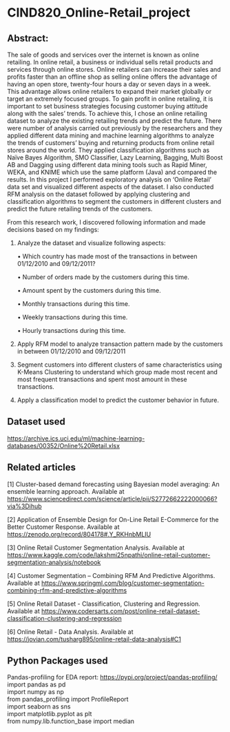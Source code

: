 # CIND820_Online-Retail_project

## Abstract:

The sale of goods and services over the internet is known as online retailing. In online retail, a business or individual sells retail products and services through online stores. Online retailers can increase their sales and profits faster than an offline shop as selling online offers the advantage of having an open store, twenty-four hours a day or seven days in a week. This advantage allows online retailers to expand their market globally or target an extremely focused groups. To gain profit in online retailing, it is important to set business strategies focusing customer buying attitude along with the sales’ trends. To achieve this, I chose an online retailing dataset to analyze the existing retailing trends and predict the future. There were number of analysis carried out previously by the researchers and they applied different data mining and machine learning algorithms to analyze the trends of customers’ buying and returning products from online retail stores around the world. They applied classification algorithms such as Naïve Bayes Algorithm, SMO Classifier, Lazy Learning, Bagging, Multi Boost AB and Dagging using different data mining tools such as Rapid Miner, WEKA, and KNIME which use the same platform (Java) and compared the results. In this project I performed exploratory analysis on ‘Online Retail’ data set and visualized different aspects of the dataset. I also conducted RFM analysis on the dataset followed by applying clustering and classification algorithms to segment the customers in different clusters and predict the future retailing trends of the customers. 

From this research work, I discovered following information and made decisions based on my findings:
1.	Analyze the dataset and visualize following aspects:

      •	Which country has made most of the transactions in between 01/12/2010 and 09/12/2011?

      •	Number of orders made by the customers during this time.

      •	Amount spent by the customers during this time.

      •	Monthly transactions during this time.

      •	Weekly transactions during this time.

      •	Hourly transactions during this time.

2.	Apply RFM model to analyze transaction pattern made by the customers in between 01/12/2010 and 09/12/2011
3.	Segment customers into different clusters of same characteristics using K-Means Clustering to understand which group made most recent and most frequent transactions and spent most amount in these transactions.
4.	Apply a classification model to predict the customer behavior in future. 


## Dataset used
https://archive.ics.uci.edu/ml/machine-learning-databases/00352/Online%20Retail.xlsx

## Related articles

[1] Cluster-based demand forecasting using Bayesian 
model averaging: An ensemble learning approach. Available at 
https://www.sciencedirect.com/science/article/pii/S2772662222000066?via%3Dihub

[2] Application of 
Ensemble Design for On-Line Retail E-Commerce for the Better Customer Response. 
Available at https://zenodo.org/record/804178#.Y_RKHnbMLIU

[3] Online Retail Customer Segmentation Analysis. Available at 
https://www.kaggle.com/code/lakshmi25npathi/online-retail-customer-segmentation-analysis/notebook

[4] Customer Segmentation – Combining RFM And Predictive Algorithms. Available at 
https://www.springml.com/blog/customer-segmentation-combining-rfm-and-predictive-algorithms

[5] Online Retail Dataset - Classification, Clustering and Regression. 
Available at https://www.codersarts.com/post/online-retail-dataset-classification-clustering-and-regression

[6] Online Retail - Data Analysis. Available at 
https://jovian.com/tusharg895/online-retail-data-analysis#C1



## Python Packages used
Pandas-profiling for EDA report: https://pypi.org/project/pandas-profiling/   
import pandas as pd  
import numpy as np  
from pandas_profiling import ProfileReport  
import seaborn as sns  
import matplotlib.pyplot as plt  
from numpy.lib.function_base import median
